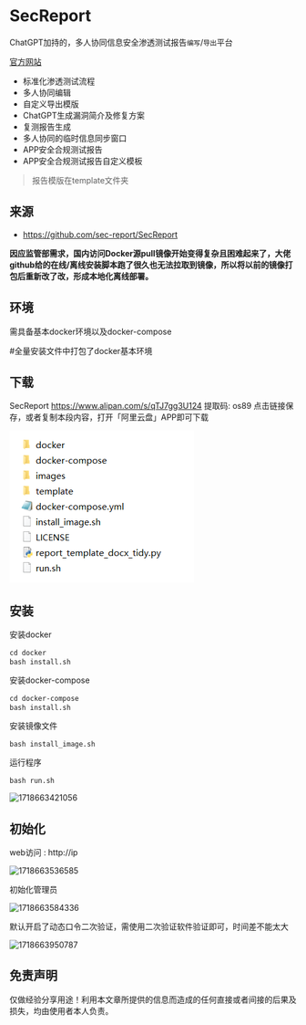 # SecReport



ChatGPT加持的，多人协同信息安全渗透测试报告`编写`/`导出`平台

[官方网站](https://sec-report.com/)

- 标准化渗透测试流程
- 多人协同编辑
- 自定义导出模版
- ChatGPT生成漏洞简介及修复方案
- 复测报告生成
- 多人协同的临时信息同步窗口
- APP安全合规测试报告
- APP安全合规测试报告自定义模板

> 报告模版在template文件夹



## 来源

- https://github.com/sec-report/SecReport

**因应监管部需求，国内访问Docker源pull镜像开始变得复杂且困难起来了，大佬github给的在线/离线安装脚本跑了很久也无法拉取到镜像，所以将以前的镜像打包后重新改了改，形成本地化离线部署。**





## 环境

需具备基本docker环境以及docker-compose

#全量安装文件中打包了docker基本环境



## 下载

SecReport https://www.alipan.com/s/qTJ7gg3U124 提取码: os89 点击链接保存，或者复制本段内容，打开「阿里云盘」APP即可下载 

![1718663155203](image\1718663155203.png)





## 安装

安装docker

```
cd docker
bash install.sh
```

安装docker-compose

```
cd docker-compose
bash install.sh
```

安装镜像文件

```
bash install_image.sh
```

运行程序

```
bash run.sh
```

![1718663421056](C:\Users\admin\AppData\Roaming\Typora\typora-user-images\1718663421056.png)



## 初始化

web访问 :   http://ip

![1718663536585](C:\Users\admin\AppData\Roaming\Typora\typora-user-images\1718663536585.png)

初始化管理员

![1718663584336](C:\Users\admin\AppData\Roaming\Typora\typora-user-images\1718663584336.png)

默认开启了动态口令二次验证，需使用二次验证软件验证即可，时间差不能太大

![1718663950787](C:\Users\admin\AppData\Roaming\Typora\typora-user-images\1718663950787.png)





## 免责声明

仅做经验分享用途！利用本文章所提供的信息而造成的任何直接或者间接的后果及损失，均由使用者本人负责。
